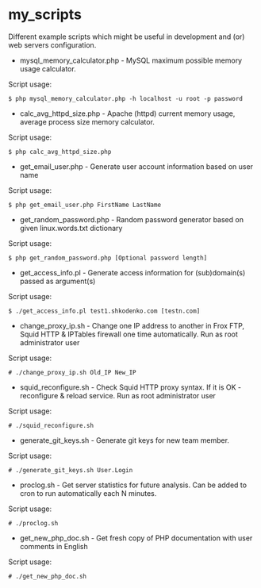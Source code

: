 # my_scripts

Different example scripts which might be useful in development and (or) web servers configuration.


- mysql_memory_calculator.php - MySQL maximum possible memory usage calculator.

Script usage:

```
$ php mysql_memory_calculator.php -h localhost -u root -p password
```


- calc_avg_httpd_size.php - Apache (httpd) current memory usage, average process size memory calculator.

Script usage:

```
$ php calc_avg_httpd_size.php
```

- get_email_user.php - Generate user account information based on user name

Script usage:

```
$ php get_email_user.php FirstName LastName
```

- get_random_password.php - Random password generator based on given linux.words.txt dictionary

Script usage:

```
$ php get_random_password.php [Optional password length]
```

- get_access_info.pl - Generate access information for (sub)domain(s) passed as argument(s)

Script usage:

```
$ ./get_access_info.pl test1.shkodenko.com [testn.com]
```

- change_proxy_ip.sh - Change one IP address to another in Frox FTP, Squid HTTP & IPTables firewall one time automatically. Run as root administrator user

Script usage:

```
# ./change_proxy_ip.sh Old_IP New_IP
```

- squid_reconfigure.sh - Check Squid HTTP proxy syntax. If it is OK - reconfigure & reload service. Run as root administrator user

Script usage:

```
# ./squid_reconfigure.sh
```

- generate_git_keys.sh - Generate git keys for new team member.

Script usage:

```
# ./generate_git_keys.sh User.Login
```

- proclog.sh - Get server statistics for future analysis. Can be added to cron to run automatically each N minutes.

Script usage:
```
# ./proclog.sh
```

- get_new_php_doc.sh - Get fresh copy of PHP documentation with user comments in English

Script usage:
```
# ./get_new_php_doc.sh
```
